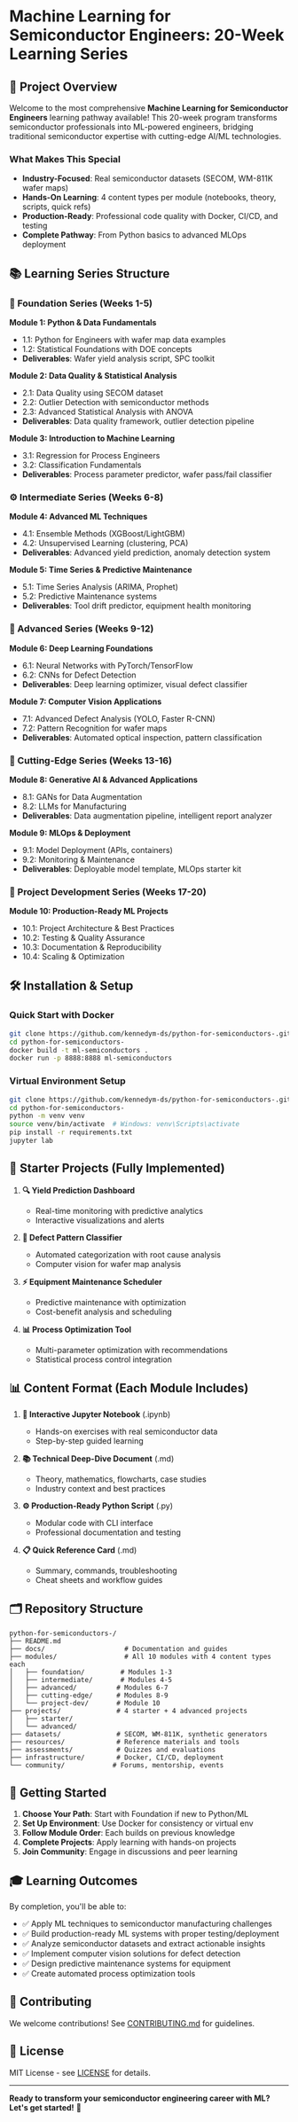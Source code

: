 # Machine Learning for Semiconductor Engineers: 20-Week Learning Series

## 🚀 Project Overview

Welcome to the most comprehensive **Machine Learning for Semiconductor Engineers** learning pathway available! This 20-week program transforms semiconductor professionals into ML-powered engineers, bridging traditional semiconductor expertise with cutting-edge AI/ML technologies.

### What Makes This Special
- **Industry-Focused**: Real semiconductor datasets (SECOM, WM-811K wafer maps)
- **Hands-On Learning**: 4 content types per module (notebooks, theory, scripts, quick refs)
- **Production-Ready**: Professional code quality with Docker, CI/CD, and testing
- **Complete Pathway**: From Python basics to advanced MLOps deployment

## 📚 Learning Series Structure

### 🔧 Foundation Series (Weeks 1-5)
**Module 1: Python & Data Fundamentals**
- 1.1: Python for Engineers with wafer map data examples
- 1.2: Statistical Foundations with DOE concepts
- **Deliverables**: Wafer yield analysis script, SPC toolkit

**Module 2: Data Quality & Statistical Analysis**
- 2.1: Data Quality using SECOM dataset
- 2.2: Outlier Detection with semiconductor methods
- 2.3: Advanced Statistical Analysis with ANOVA
- **Deliverables**: Data quality framework, outlier detection pipeline

**Module 3: Introduction to Machine Learning**
- 3.1: Regression for Process Engineers
- 3.2: Classification Fundamentals
- **Deliverables**: Process parameter predictor, wafer pass/fail classifier

### ⚙️ Intermediate Series (Weeks 6-8)
**Module 4: Advanced ML Techniques**
- 4.1: Ensemble Methods (XGBoost/LightGBM)
- 4.2: Unsupervised Learning (clustering, PCA)
- **Deliverables**: Advanced yield prediction, anomaly detection system

**Module 5: Time Series & Predictive Maintenance**
- 5.1: Time Series Analysis (ARIMA, Prophet)
- 5.2: Predictive Maintenance systems
- **Deliverables**: Tool drift predictor, equipment health monitoring

### 🧠 Advanced Series (Weeks 9-12)
**Module 6: Deep Learning Foundations**
- 6.1: Neural Networks with PyTorch/TensorFlow
- 6.2: CNNs for Defect Detection
- **Deliverables**: Deep learning optimizer, visual defect classifier

**Module 7: Computer Vision Applications**
- 7.1: Advanced Defect Analysis (YOLO, Faster R-CNN)
- 7.2: Pattern Recognition for wafer maps
- **Deliverables**: Automated optical inspection, pattern classification

### 🚀 Cutting-Edge Series (Weeks 13-16)
**Module 8: Generative AI & Advanced Applications**
- 8.1: GANs for Data Augmentation
- 8.2: LLMs for Manufacturing
- **Deliverables**: Data augmentation pipeline, intelligent report analyzer

**Module 9: MLOps & Deployment**
- 9.1: Model Deployment (APIs, containers)
- 9.2: Monitoring & Maintenance
- **Deliverables**: Deployable model template, MLOps starter kit

### 🎯 Project Development Series (Weeks 17-20)
**Module 10: Production-Ready ML Projects**
- 10.1: Project Architecture & Best Practices
- 10.2: Testing & Quality Assurance
- 10.3: Documentation & Reproducibility
- 10.4: Scaling & Optimization

## 🛠️ Installation & Setup

### Quick Start with Docker
```bash
git clone https://github.com/kennedym-ds/python-for-semiconductors-.git
cd python-for-semiconductors-
docker build -t ml-semiconductors .
docker run -p 8888:8888 ml-semiconductors
```

### Virtual Environment Setup
```bash
git clone https://github.com/kennedym-ds/python-for-semiconductors-.git
cd python-for-semiconductors-
python -m venv venv
source venv/bin/activate  # Windows: venv\Scripts\activate
pip install -r requirements.txt
jupyter lab
```

## 🎯 Starter Projects (Fully Implemented)

1. **🔍 Yield Prediction Dashboard**
   - Real-time monitoring with predictive analytics
   - Interactive visualizations and alerts

2. **🔬 Defect Pattern Classifier** 
   - Automated categorization with root cause analysis
   - Computer vision for wafer map analysis

3. **⚡ Equipment Maintenance Scheduler**
   - Predictive maintenance with optimization
   - Cost-benefit analysis and scheduling

4. **📊 Process Optimization Tool**
   - Multi-parameter optimization with recommendations
   - Statistical process control integration

## 📊 Content Format (Each Module Includes)

1. **📓 Interactive Jupyter Notebook** (.ipynb)
   - Hands-on exercises with real semiconductor data
   - Step-by-step guided learning

2. **📚 Technical Deep-Dive Document** (.md)
   - Theory, mathematics, flowcharts, case studies
   - Industry context and best practices

3. **⚙️ Production-Ready Python Script** (.py)
   - Modular code with CLI interface
   - Professional documentation and testing

4. **📋 Quick Reference Card** (.md)
   - Summary, commands, troubleshooting
   - Cheat sheets and workflow guides

## 🗂️ Repository Structure

```
python-for-semiconductors-/
├── README.md
├── docs/                    # Documentation and guides
├── modules/                 # All 10 modules with 4 content types each
│   ├── foundation/         # Modules 1-3
│   ├── intermediate/       # Modules 4-5
│   ├── advanced/          # Modules 6-7
│   ├── cutting-edge/      # Modules 8-9
│   └── project-dev/       # Module 10
├── projects/              # 4 starter + 4 advanced projects
│   ├── starter/
│   └── advanced/
├── datasets/              # SECOM, WM-811K, synthetic generators
├── resources/             # Reference materials and tools
├── assessments/           # Quizzes and evaluations
├── infrastructure/        # Docker, CI/CD, deployment
└── community/            # Forums, mentorship, events
```

## 🚀 Getting Started

1. **Choose Your Path**: Start with Foundation if new to Python/ML
2. **Set Up Environment**: Use Docker for consistency or virtual env
3. **Follow Module Order**: Each builds on previous knowledge
4. **Complete Projects**: Apply learning with hands-on projects
5. **Join Community**: Engage in discussions and peer learning

## 🎓 Learning Outcomes

By completion, you'll be able to:
- ✅ Apply ML techniques to semiconductor manufacturing challenges
- ✅ Build production-ready ML systems with proper testing/deployment
- ✅ Analyze semiconductor datasets and extract actionable insights
- ✅ Implement computer vision solutions for defect detection
- ✅ Design predictive maintenance systems for equipment
- ✅ Create automated process optimization tools

## 🤝 Contributing

We welcome contributions! See [CONTRIBUTING.md](CONTRIBUTING.md) for guidelines.

## 📄 License

MIT License - see [LICENSE](LICENSE) for details.

---

**Ready to transform your semiconductor engineering career with ML? Let's get started!** 🚀